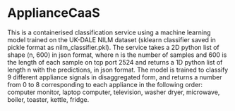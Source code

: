 # ApplianceCaaS

This is a containerised classification service using a machine learning model trained on the UK-DALE NILM dataset (sklearn classifier saved in pickle format as nilm_classifier.pkl). The service takes a 2D python list of shape (n, 600) in json format, where n is the number of samples and 600 is the length of each sample on tcp port 2524 and returns a 1D python list of length n with the predictions, in json format. The model is trained to classify 9 different appliance signals in disaggregated form, and returns a number from 0 to 8 corresponding to each appliance in the following order: computer monitor, laptop computer, television, washer dryer, microwave, boiler, toaster, kettle, fridge.
